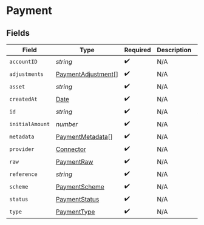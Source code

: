 # Payment


## Fields

| Field                                                                                         | Type                                                                                          | Required                                                                                      | Description                                                                                   | Example                                                                                       |
| --------------------------------------------------------------------------------------------- | --------------------------------------------------------------------------------------------- | --------------------------------------------------------------------------------------------- | --------------------------------------------------------------------------------------------- | --------------------------------------------------------------------------------------------- |
| `accountID`                                                                                   | *string*                                                                                      | :heavy_check_mark:                                                                            | N/A                                                                                           |                                                                                               |
| `adjustments`                                                                                 | [PaymentAdjustment](../../models/shared/paymentadjustment.md)[]                               | :heavy_check_mark:                                                                            | N/A                                                                                           |                                                                                               |
| `asset`                                                                                       | *string*                                                                                      | :heavy_check_mark:                                                                            | N/A                                                                                           | USD                                                                                           |
| `createdAt`                                                                                   | [Date](https://developer.mozilla.org/en-US/docs/Web/JavaScript/Reference/Global_Objects/Date) | :heavy_check_mark:                                                                            | N/A                                                                                           |                                                                                               |
| `id`                                                                                          | *string*                                                                                      | :heavy_check_mark:                                                                            | N/A                                                                                           | XXX                                                                                           |
| `initialAmount`                                                                               | *number*                                                                                      | :heavy_check_mark:                                                                            | N/A                                                                                           | 100                                                                                           |
| `metadata`                                                                                    | [PaymentMetadata](../../models/shared/paymentmetadata.md)[]                                   | :heavy_check_mark:                                                                            | N/A                                                                                           |                                                                                               |
| `provider`                                                                                    | [Connector](../../models/shared/connector.md)                                                 | :heavy_check_mark:                                                                            | N/A                                                                                           |                                                                                               |
| `raw`                                                                                         | [PaymentRaw](../../models/shared/paymentraw.md)                                               | :heavy_check_mark:                                                                            | N/A                                                                                           |                                                                                               |
| `reference`                                                                                   | *string*                                                                                      | :heavy_check_mark:                                                                            | N/A                                                                                           |                                                                                               |
| `scheme`                                                                                      | [PaymentScheme](../../models/shared/paymentscheme.md)                                         | :heavy_check_mark:                                                                            | N/A                                                                                           |                                                                                               |
| `status`                                                                                      | [PaymentStatus](../../models/shared/paymentstatus.md)                                         | :heavy_check_mark:                                                                            | N/A                                                                                           |                                                                                               |
| `type`                                                                                        | [PaymentType](../../models/shared/paymenttype.md)                                             | :heavy_check_mark:                                                                            | N/A                                                                                           |                                                                                               |